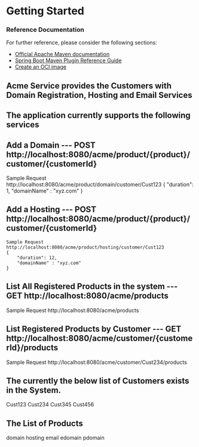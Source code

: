 
# Getting Started

### Reference Documentation
For further reference, please consider the following sections:

* [Official Apache Maven documentation](https://maven.apache.org/guides/index.html)
* [Spring Boot Maven Plugin Reference Guide](https://docs.spring.io/spring-boot/docs/2.3.3.RELEASE/maven-plugin/reference/html/)
* [Create an OCI image](https://docs.spring.io/spring-boot/docs/2.3.3.RELEASE/maven-plugin/reference/html/#build-image)


Acme Service provides the Customers with Domain Registration, Hosting and Email Services
-----------------------------------------------------------------------------------------

The application currently supports the following services
------------------------------------------------

Add a Domain  --- POST http://localhost:8080/acme/product/{product}/customer/{customerId}
------------


Sample Request http://localhost:8080/acme/product/domain/customer/Cust123
{
    "duration": 1,
    "domainName" : "xyz.com"
}

Add a Hosting --- POST http://localhost:8080/acme/product/{product}/customer/{customerId}
-------------

    
    Sample Request http://localhost:8080/acme/product/hosting/customer/Cust123
    {
        "duration": 12,
        "domainName" : "xyz.com"
    }

List All Registered Products in the system --- GET http://localhost:8080/acme/products
-------------------------------------------

Sample Request http://localhost:8080/acme/products


List Registered Products by Customer --- GET http://localhost:8080/acme/customer/{customerId}/products
------------------------------------


Sample Request http://localhost:8080/acme/customer/Cust234/products

The currently the below list of Customers exists in the System.
--------------------------------------------------------------
Cust123
Cust234
Cust345
Cust456

The List of Products 
----------------------
domain
hosting
email
edomain
pdomain


